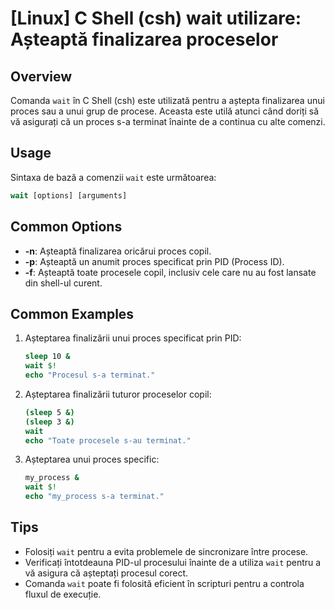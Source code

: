 # [Linux] C Shell (csh) wait utilizare: Așteaptă finalizarea proceselor

## Overview
Comanda `wait` în C Shell (csh) este utilizată pentru a aștepta finalizarea unui proces sau a unui grup de procese. Aceasta este utilă atunci când doriți să vă asigurați că un proces s-a terminat înainte de a continua cu alte comenzi.

## Usage
Sintaxa de bază a comenzii `wait` este următoarea:

```csh
wait [options] [arguments]
```

## Common Options
- **-n**: Așteaptă finalizarea oricărui proces copil. 
- **-p**: Așteaptă un anumit proces specificat prin PID (Process ID).
- **-f**: Așteaptă toate procesele copil, inclusiv cele care nu au fost lansate din shell-ul curent.

## Common Examples
1. Așteptarea finalizării unui proces specificat prin PID:
   ```csh
   sleep 10 &
   wait $!
   echo "Procesul s-a terminat."
   ```

2. Așteptarea finalizării tuturor proceselor copil:
   ```csh
   (sleep 5 &)
   (sleep 3 &)
   wait
   echo "Toate procesele s-au terminat."
   ```

3. Așteptarea unui proces specific:
   ```csh
   my_process &
   wait $!
   echo "my_process s-a terminat."
   ```

## Tips
- Folosiți `wait` pentru a evita problemele de sincronizare între procese.
- Verificați întotdeauna PID-ul procesului înainte de a utiliza `wait` pentru a vă asigura că așteptați procesul corect.
- Comanda `wait` poate fi folosită eficient în scripturi pentru a controla fluxul de execuție.
